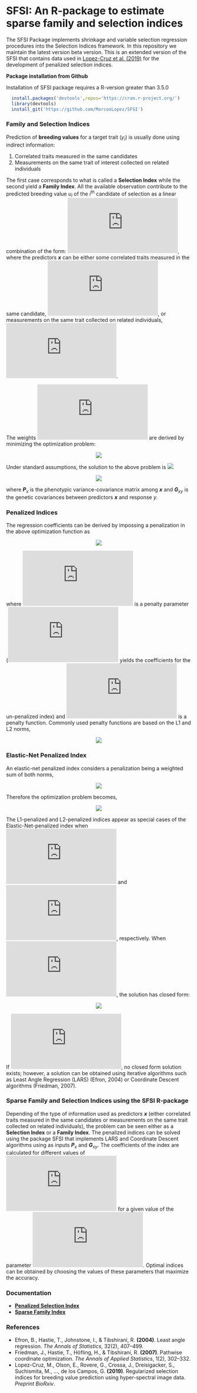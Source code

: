 # SFSI: An R-package to estimate sparse family and selection indices

The SFSI Package implements shrinkage and variable selection regression procedures into the Selection Indices framework. In this repository we maintain the latest version beta version. This is an extended version of the SFSI that contains data used in [Lopez-Cruz et al. (2019)](https://www.biorxiv.org/content/10.1101/625251v2) for the development of penalized selection indices.

**Package installation from Github**

Installation of SFSI package requires a R-version greater than 3.5.0
```r
  install.packages('devtools',repos='https://cran.r-project.org/')      #1. install devtools
  library(devtools)                                                     #2. load the library
  install_git('https://github.com/MarcooLopez/SFSI')                    #3. install SFSI from GitHub
```

### Family and Selection Indices

Prediction of **breeding values** for a target trait (*y*<sub>*i*</sub>) is usually done using indirect information:
1. Correlated traits measured in the same candidates
2. Measurements on the same trait of interest collected on related individuals

The first case corresponds to what is called a **Selection Index** while the second yield a **Family Index**.
All the available observation contribute to the predicted breeding value *u*<sub>*i*</sub> of the *i*<sup>th</sup> candidate of selection as a linear combination of the form:
![](https://latex.codecogs.com/gif.latex?u_i%3D%5Ctextbf%7Bx%7D%27%5Cboldsymbol%7B%5Cbeta%7D_i),
where the predictors ***x*** can be either some correlated traits measured in the same candidate, ![](https://latex.codecogs.com/gif.latex?%5Ctextbf%7Bx%7D_i%3D%28x_%7Bi1%7D%2C...%2Cx_%7Bip%7D%29), or measurements on the same trait collected on related individuals, ![](https://latex.codecogs.com/gif.latex?%5Ctextbf%7By%7D%3D%28y_1%2C...%2Cy_p%29). 

The weights ![](https://latex.codecogs.com/gif.latex?%5Cboldsymbol%7B%5Cbeta%7D_i%3D%28%5Cbeta_%7Bi1%7D%2C...%2C%5Cbeta_%7Bip%7D%29) are derived by minimizing the optimization problem:

<p align="center">
<img src="https://latex.codecogs.com/gif.latex?%5Cboldsymbol%7B%5Chat%7B%5Cbeta%7D%7D_i%3D%5Ctext%7Barg%20min%7D%5Cfrac%7B1%7D%7B2%7DE%5Cleft%28u_i-%5Ctextbf%7Bx%7D%27%5Cboldsymbol%7B%5Cbeta%7D_i%5Cright%29%5E2">
</p>

Under standard assumptions, the solution to the above problem is 
<img src="https://render.githubusercontent.com/render/math?math=e^{i \pi} = -1">
<p align="center">
<img src="https://latex.codecogs.com/gif.latex?%5Cboldsymbol%7B%5Chat%7B%5Cbeta%7D%7D_i%3D%5Ctextbf%7BP%7D%5E%7B-1%7D_x%5Ctextbf%7BG%7D_%7Bxy%7D">
</p>

where ***P***<sub>*x*</sub> is the phenotypic variance-covariance matrix among ***x*** and ***G***<sub>*xy*</sub> is the genetic covariances between predictors ***x*** and response *y*.

### Penalized Indices
The regression coefficients can be derived by impossing a penalization in the above optimization function as
<p align="center">
<img src="https://latex.codecogs.com/gif.latex?%5Cboldsymbol%7B%5Chat%7B%5Cbeta%7D%7D_i%3D%5Ctext%7Barg%20min%7D%5Cleft%5B%5Cfrac%7B1%7D%7B2%7DE%5Cleft%28u_i-%5Ctextbf%7Bx%7D%27%5Cboldsymbol%7B%5Cbeta%7D_i%5Cright%29%5E2&plus;%5Clambda%20J%28%5Cboldsymbol%7B%5Cbeta%7D_i%29%5Cright%5D">
</p>

where ![](https://latex.codecogs.com/gif.latex?%5Clambda) is a penalty parameter (![](https://latex.codecogs.com/gif.latex?%5Clambda%3D0) yields the coefficients for the un-penalized index) and ![](https://latex.codecogs.com/gif.latex?J%28%5Cboldsymbol%7B%5Cbeta%7D%29) is a penalty function. Commonly used penalty functions are based on the L1 and L2 norms, 
<p align="center">
<img src="https://latex.codecogs.com/gif.latex?L1%3AJ%28%5Cboldsymbol%7B%5Cbeta%7D%29%3D%5Csum_%7Bj%3D1%7D%5Ep%7C%5Cbeta_j%7C%5Cqquad%20%5Cqquad%20L2%3A%20J%28%5Cboldsymbol%7B%5Cbeta%7D%29%3D%5Cfrac%7B%7D%7B1%7D%7B2%7D%5Csum_%7Bj%3D1%7D%5Ep%5Cbeta_j%5E2">
</p>

### Elastic-Net Penalized Index
An elastic-net penalized index considers a penalization being a weighted sum of both norms,
<p align="center">
<img src="https://latex.codecogs.com/gif.latex?J%28%5Cboldsymbol%7B%5Cbeta%7D%29%3D%5Calpha%5Csum_%7Bj%3D1%7D%5Ep%7C%5Cbeta_j%7C&plus;%5Cfrac%7B1%7D%7B2%7D%281-%5Calpha%29%5Csum_%7Bj%3D1%7D%5Ep%5Cbeta_j%5E2">
</p>

Therefore the optimization problem becomes,
<p align="center">
<img src="https://latex.codecogs.com/gif.latex?%5Cboldsymbol%7B%5Chat%7B%5Cbeta%7D%7D_i%3D%5Ctext%7Barg%20min%7D%5Cleft%5B%5Cfrac%7B1%7D%7B2%7DE%5Cleft%28u_i-%5Ctextbf%7Bx%7D%27%5Cboldsymbol%7B%5Cbeta%7D_i%5Cright%29%5E2&plus;%5Clambda%20%5Calpha%5Csum_%7Bj%3D1%7D%5Ep%7C%5Cbeta_%7Bij%7D%7C&plus;%5Cfrac%7B1%7D%7B2%7D%5Clambda%281-%5Calpha%29%5Csum_%7Bj%3D1%7D%5Ep%5Cbeta_%7Bij%7D%5E2%29%5Cright%5D">
</p>

The L1-penalized and L2-penalized indices appear as special cases of the Elastic-Net-penalized index when ![](https://latex.codecogs.com/gif.latex?%5Calpha%3D1) and ![](https://latex.codecogs.com/gif.latex?%5Calpha%3D0), respectively. When ![](https://latex.codecogs.com/gif.latex?%5Calpha%3D0), the solution has closed form:

<p align="center">
<img src="https://latex.codecogs.com/gif.latex?%5Chat%7B%5Cboldsymbol%7B%5Cbeta%7D%7D_i%3D%5Cleft%28%5Ctextbf%7BP%7D_x&plus;%5Clambda%5Ctextbf%7BI%7D%20%5Cright%20%29%5E%7B-1%7D%5Ctextbf%7BG%7D_%7Bxy%7D">
</p>

If ![](https://latex.codecogs.com/gif.latex?%5Calpha%3E0), no closed form solution exists; however, a solution can be obtained using iterative algorithms such as Least Angle Regression (LARS) (Efron, 2004) or Coordinate Descent algorithms (Friedman, 2007).

### Sparse Family and Selection Indices using the SFSI R-package
Depending of the type of information used as predictors ***x*** (either correlated traits measured in the same candidates or measurements on the same trait collected on related individuals), the problem can be seen either as a **Selection Index** or a **Family Index**. 
The penalized indices can be solved using the package SFSI that implements LARS and Coordinate Descent algorithms using as inputs ***P***<sub>*x*</sub> and ***G***<sub>*xy*</sub>. The coefficients of the index are calculated for different values of ![](https://latex.codecogs.com/gif.latex?%5Clambda) for a given value of the parameter ![](https://latex.codecogs.com/gif.latex?%5Calpha). Optimal indices can be obtained by choosing the values of these parameters that maximize the accuracy.

### Documentation
* **[Penalized Selection Index](https://github.com/MarcooLopez/PFSI/blob/master/inst/md/selection_index.md)**
* **[Sparse Family Index](https://github.com/MarcooLopez/PFSI/blob/master/inst/md/family_index.md)**


### References
* Efron, B., Hastie, T., Johnstone, I., & Tibshirani, R. **(2004)**. Least angle regression. *The Annals of Statistics*, 32(2), 407–499.
* Friedman, J., Hastie, T., Höfling, H., & Tibshirani, R. **(2007)**. Pathwise coordinate optimization. *The Annals of Applied Statistics*, 1(2), 302–332.
* Lopez-Cruz, M., Olson, E., Rovere, G., Crossa, J., Dreisigacker, S., Suchismita, M., ..., de los Campos, G. **(2019)**. Regularized selection indices for breeding value prediction using hyper-spectral image data. *Preprint BioRxiv*.
